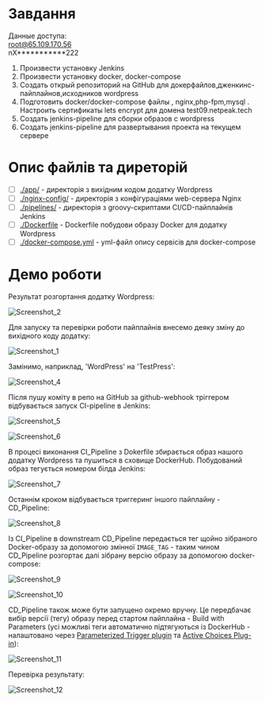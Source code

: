 # Завдання

Данные доступа:  
root@65.109.170.56  
nX***********222  
 1. Произвести установку Jenkins  
 2. Произвести установку docker, docker-compose  
 3. Создать открый репозиторий на GitHub  для докерфайлов,дженкинс-пайплайнов,исходников wordpress  
 4. Подготовить docker/docker-compose файлы , nginx,php-fpm,mysql . Настроить сертификаты lets encrypt для домена test09.netpeak.tech  
 5. Создать jenkins-pipeline для сборки образов с wordpress  
 6. Создать jenkins-pipeline для развертывания проекта на текущем сервере  

# Опис файлів та диреторій

- [ ] [./app/](./app/) - директорія з вихідним кодом додатку Wordpress  
- [ ] [./nginx-config/](./nginx-config/) - директорія з конфігураціями web-сервера Nginx  
- [ ] [./pipelines/](./pipelines/) - директорія з groovy-скриптами CI/CD-пайплайнів Jenkins  
- [ ] [./Dockerfile](./Dockerfile) - Dockerfile побудови образу Docker для додатку Wordpress
- [ ] [./docker-compose.yml](./docker-compose.yml) - yml-файл опису сервісів для docker-compose

# Демо роботи

Результат розгортання додатку Wordpress:  

![Screenshot_2](./screenshots/Screenshot_2.png)

Для запуску та перевірки роботи пайплайнів внесемо деяку зміну до вихідного коду додатку:  

![Screenshot_1](./screenshots/Screenshot_1.png)

Замінимо, наприклад, 'WordPress' на 'TestPress':  

![Screenshot_4](./screenshots/Screenshot_4.png)

Після пушу коміту в репо на GitHub за github-webhook тріггером відбувається запуск CI-pipeline в Jenkins:  

![Screenshot_5](./screenshots/Screenshot_5.png)

![Screenshot_6](./screenshots/Screenshot_6.png)

В процесі виконання CI_Pipeline з Dokerfile збирається образ нашого додатку Wordpress та пушиться в сховище DockerHub. Побудований образ тегується номером білда Jenkins:  

![Screenshot_7](./screenshots/Screenshot_7.png)

Останнім кроком відбувається триггеринг іншого пайплайну - CD_Pipeline:  

![Screenshot_8](./screenshots/Screenshot_8.png)

Із CI_Pipeline в downstream CD_Pipeline передається тег щойно зібраного Docker-образу за допомогою змінної `IMAGE_TAG` - таким чином CD_Pipeline розгортає далі зібрану версію образу за допомогою docker-compose:  

![Screenshot_9](./screenshots/Screenshot_9.png)

![Screenshot_10](./screenshots/Screenshot_10.png)

CD_Pipeline також може бути запущено окремо вручну. Це передбачає вибір версії (тегу) образу перед стартом пайплайна - Build with Parameters (усі можливі теги автоматично підтягуються із DockerHub - налаштовано через [Parameterized Trigger plugin](https://plugins.jenkins.io/parameterized-trigger/) та [Active Choices Plug-in](https://plugins.jenkins.io/uno-choice/)):  

![Screenshot_11](./screenshots/Screenshot_11.png)

Перевірка результату:  

![Screenshot_12](./screenshots/Screenshot_12.png)